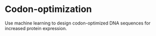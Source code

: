 # Codon-optimization
Use machine learning to design codon-optimized DNA sequences for increased protein expression. 

